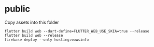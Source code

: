 # public
Copy assets into this folder

~~~
flutter build web --dart-define=FLUTTER_WEB_USE_SKIA=true --release
flutter build web --release
firebase deploy --only hosting:wowsinfo
~~~

